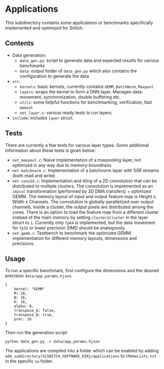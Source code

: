 # Applications

This subdirectory contains some applications or benchmarks specifically implemented and optimized for Snitch.

## Contents
- Data generation:
    - `data_gen.py`: script to generate data and expected results for various benchmarks
    - `data`: output folder of `data_gen.py` which also contains the configuration to generate the data
- `src`:
    - `kernels`: basic kernels, currently contains `GEMM`, `BatchNorm`, `Maxpool`
    - `layers`: wraps the kernel to form a DNN layer. Manages data-movement, synchronization, double buffering etc.
    - `utils`: some helpful functions for benchmarking, verification, fast `memset`
    - `net_layer.c`: various ready tests to run layers.
- `include`: includes `layer` struct.

## Tests
There are currently a few tests for various layer types. Some additional information about these tests is given below:
- `net_maxpool.c`: Naive implementation of a maxpooling layer, not optimized in any way due to memory-boundness
- `net-batchnorm.c`: Implementation of a batchnorm layer with SSR streams (both read and write)
- `net-conv2d.c`: Implementation and tiling of a 2D convolution that can be distributed to multiple clusters. The convolution is implemented as an `im2col` transformation (performed by 2D DMA transfers) + optimized GEMM. The memory layout of input and output feature map is Height x Width x Channels. The convolution is globally parallelized over output channels. Inside a cluster, the output pixels are distributed among the cores. There is an option to load the feature map from a different cluster instead of the main memory by setting `cluster2cluster` in the layer struct to `1`. Currently only `fp64` is implemented, but the data movement for `fp32` or lower precision SIMD should be analogously.
- `net-gemm.c`: Testbench to benchmark the optimized GEMM implementation for different memory layouts, dimensions and precisions.

## Usage
To run a specific benchmark, first configure the dimensions and the desired precision `data/app_params.hjson`.
```
{
    kernel: "GEMM"
    M: 16,
    N: 16,
    K: 16,
    alpha: 0,
    transpose_A: false,
    transpose_B: true,
    prec: 16
}
```

Then run the generation script:

```
python data_gen.py -c data/app_params.hjson
```

The applications are compiled into a folder which can be enabled by adding `add_subdirectory(${SNITCH_SOFTWARE_DIR}/applications` to `CMakeLists.txt` in the specific `sw` folder.




